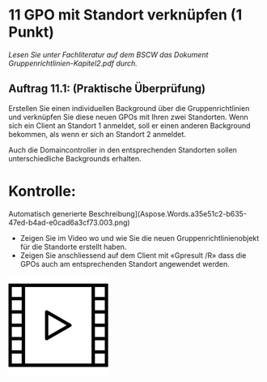 ﻿# 11 GPO mit Standort verknüpfen (1 Punkt)
*Lesen Sie unter Fachliteratur auf dem BSCW das Dokument Gruppenrichtlinien-Kapitel2.pdf durch.*

## **Auftrag 11.1: (Praktische Überprüfung)**
Erstellen Sie einen individuellen Background über die Gruppenrichtlinien und verknüpfen Sie diese neuen GPOs mit Ihren zwei Standorten. Wenn sich ein Client an Standort 1 anmeldet, soll er einen anderen Background bekommen, als wenn er sich an Standort 2 anmeldet.

Auch die Domaincontroller in den entsprechenden Standorten sollen unterschiedliche Backgrounds erhalten.

# Kontrolle:

Automatisch generierte Beschreibung](Aspose.Words.a35e51c2-b635-47ed-b4ad-e0cad6a3cf73.003.png)

- Zeigen Sie im Video wo und wie Sie die neuen Gruppenrichtlinienobjekt für die Standorte erstellt haben. 
- Zeigen Sie anschliessend auf dem Client mit «Gpresult /R» dass die GPOs auch am entsprechenden Standort angewendet werden.

![IMAGES](images/Kontrolle.png) 
